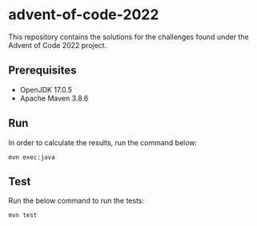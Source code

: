 # advent-of-code-2022
This repository contains the solutions for the challenges found under the Advent of Code 2022 project.

## Prerequisites
* OpenJDK 17.0.5
* Apache Maven 3.8.6

## Run
In order to calculate the results, run the command below:
```
mvn exec:java
```

## Test
Run the below command to run the tests:
```
mvn test
```
